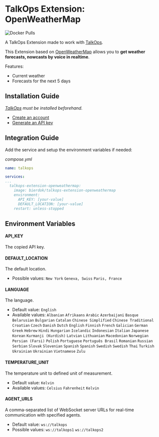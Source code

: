 # TalkOps Extension: OpenWeatherMap
![Docker Pulls](https://img.shields.io/docker/pulls/bierdok/talkops-extension-openweathermap)

A TalkOps Extension made to work with [TalkOps](https://link.talkops.app/talkops).

This Extension based on [OpenWeatherMap](https://openweathermap.org/) allows you to **get weather forecasts, nowcasts by voice in realtime**.

Features:
* Current weather
* Forecasts for the next 5 days

## Installation Guide

_[TalkOps](https://link.talkops.app/install-talkops) must be installed beforehand._

* [Create an account](https://home.openweathermap.org/users/sign_up)
* [Generate an API key](https://home.openweathermap.org/api_keys)

## Integration Guide

Add the service and setup the environment variables if needed:

_compose.yml_
``` yml
name: talkops

services:
...
  talkops-extension-openweathermap:
    image: bierdok/talkops-extension-openweathermap
    environment:
      API_KEY: [your-value]
      DEFAULT_LOCATION: [your-value]
    restart: unless-stopped
```

## Environment Variables

#### API_KEY

The copied API key.

#### DEFAULT_LOCATION

The default location.
* Possible values: `New York` `Geneva, Swiss` `Paris, France`

#### LANGUAGE

The language.
* Default value: `English`
* Available values: `Albanian` `Afrikaans` `Arabic` `Azerbaijani` `Basque` `Belarusian` `Bulgarian` `Catalan` `Chinese Simplified` `Chinese Traditional` `Croatian` `Czech` `Danish` `Dutch` `English` `Finnish` `French` `Galician` `German` `Greek` `Hebrew` `Hindi` `Hungarian` `Icelandic` `Indonesian` `Italian` `Japanese` `Korean` `Kurmanji (Kurdish)` `Latvian` `Lithuanian` `Macedonian` `Norwegian` `Persian (Farsi)` `Polish` `Portuguese` `Português Brasil` `Romanian` `Russian` `Serbian` `Slovak` `Slovenian` `Spanish` `Spanish` `Swedish` `Swedish` `Thai` `Turkish` `Ukrainian` `Ukrainian` `Vietnamese` `Zulu`

#### TEMPERATURE_UNIT

The temperature unit to defined unit of measurement.
* Default value: `Kelvin`
* Available values: `Celsius` `Fahrenheit` `Kelvin`

#### AGENT_URLS

A comma-separated list of WebSocket server URLs for real-time communication with specified agents.
* Default value: `ws://talkops`
* Possible values: `ws://talkops1` `ws://talkops2`
